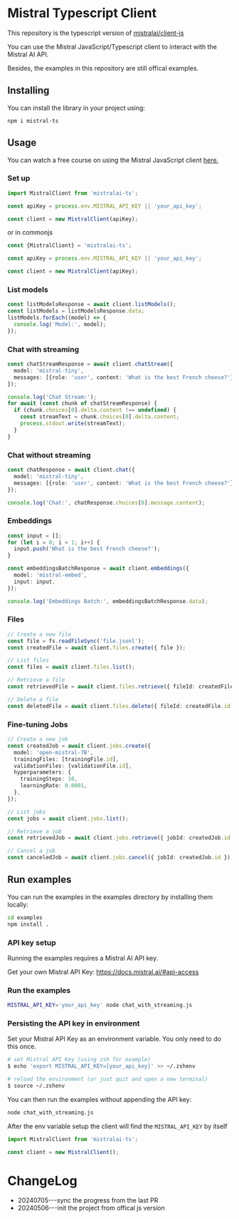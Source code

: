 # Mistral Typescript Client

This repository is the typescript version of [mistralai/client-js](https://github.com/mistralai/client-js)

You can use the Mistral JavaScript/Typescript client to interact with the Mistral AI API.

Besides, the examples in this repository are still offical examples.



## Installing

You can install the library in your project using:

`npm i mistral-ts`

## Usage

You can watch a free course on using the Mistral JavaScript client [here.](https://scrimba.com/links/mistral)

### Set up

```typescript
import MistralClient from 'mistralai-ts';

const apiKey = process.env.MISTRAL_API_KEY || 'your_api_key';

const client = new MistralClient(apiKey);
```

or in commonjs
```typescript
const {MistralClient} = 'mistralai-ts';

const apiKey = process.env.MISTRAL_API_KEY || 'your_api_key';

const client = new MistralClient(apiKey);
```

### List models

```typescript
const listModelsResponse = await client.listModels();
const listModels = listModelsResponse.data;
listModels.forEach((model) => {
  console.log('Model:', model);
});
```

### Chat with streaming

```typescript
const chatStreamResponse = await client.chatStream({
  model: 'mistral-tiny',
  messages: [{role: 'user', content: 'What is the best French cheese?'}],
});

console.log('Chat Stream:');
for await (const chunk of chatStreamResponse) {
  if (chunk.choices[0].delta.content !== undefined) {
    const streamText = chunk.choices[0].delta.content;
    process.stdout.write(streamText);
  }
}
```

### Chat without streaming

```typescript
const chatResponse = await client.chat({
  model: 'mistral-tiny',
  messages: [{role: 'user', content: 'What is the best French cheese?'}],
});

console.log('Chat:', chatResponse.choices[0].message.content);
```

### Embeddings

```typescript
const input = [];
for (let i = 0; i < 1; i++) {
  input.push('What is the best French cheese?');
}

const embeddingsBatchResponse = await client.embeddings({
  model: 'mistral-embed',
  input: input,
});

console.log('Embeddings Batch:', embeddingsBatchResponse.data);
```

### Files

```typescript
// Create a new file
const file = fs.readFileSync('file.jsonl');
const createdFile = await client.files.create({ file });

// List files
const files = await client.files.list();

// Retrieve a file
const retrievedFile = await client.files.retrieve({ fileId: createdFile.id });

// Delete a file
const deletedFile = await client.files.delete({ fileId: createdFile.id });
```

### Fine-tuning Jobs

```typescript
// Create a new job
const createdJob = await client.jobs.create({
  model: 'open-mistral-7B',
  trainingFiles: [trainingFile.id],
  validationFiles: [validationFile.id],
  hyperparameters: {
    trainingSteps: 10,
    learningRate: 0.0001,
  },
});

// List jobs
const jobs = await client.jobs.list();

// Retrieve a job
const retrievedJob = await client.jobs.retrieve({ jobId: createdJob.id });

// Cancel a job
const canceledJob = await client.jobs.cancel({ jobId: createdJob.id });
```

## Run examples

You can run the examples in the examples directory by installing them locally:

```bash
cd examples
npm install .
```

### API key setup

Running the examples requires a Mistral AI API key.

Get your own Mistral API Key: <https://docs.mistral.ai/#api-access>

### Run the examples

```bash
MISTRAL_API_KEY='your_api_key' node chat_with_streaming.js
```

### Persisting the API key in environment

Set your Mistral API Key as an environment variable. You only need to do this once.

```bash
# set Mistral API Key (using zsh for example)
$ echo 'export MISTRAL_API_KEY=[your_api_key]' >> ~/.zshenv

# reload the environment (or just quit and open a new terminal)
$ source ~/.zshenv
```

You can then run the examples without appending the API key:

```bash
node chat_with_streaming.js
```
After the env variable setup the client will find the `MISTRAL_API_KEY` by itself

```typescript
import MistralClient from 'mistralai-ts';

const client = new MistralClient();
```



# ChangeLog
- 20240705---sync the progress from the last PR
- 20240506---init the project from offical js version
